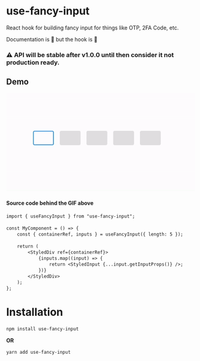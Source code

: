 # use-fancy-input

React hook for building fancy input for things like OTP, 2FA Code, etc.

Documentation is 🚧 but the hook is 🚀

### ⚠️ API will be stable after v1.0.0 until then consider it **not** production ready.

## Demo

<img src="./demo.gif" />

#### Source code behind the GIF above

```tsx
import { useFancyInput } from "use-fancy-input";

const MyComponent = () => {
    const { containerRef, inputs } = useFancyInput({ length: 5 });

    return (
        <StyledDiv ref={containerRef}>
            {inputs.map((input) => {
                return <StyledInput {...input.getInputProps()} />;
            })}
        </StyledDiv>
    );
};
```

# Installation

```bash
npm install use-fancy-input
```

**OR**

```bash
yarn add use-fancy-input
```
